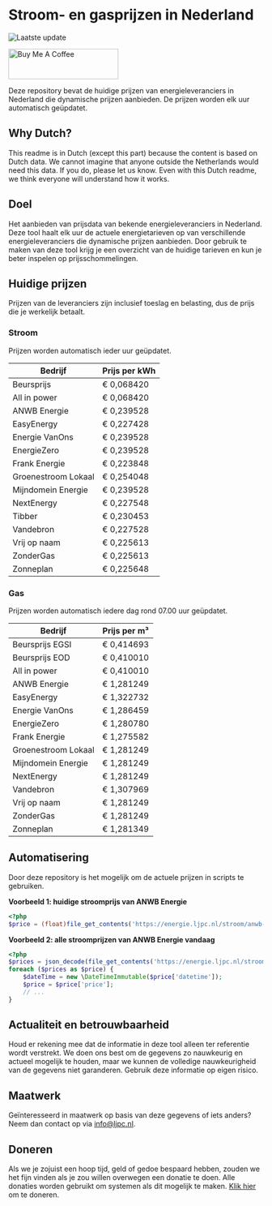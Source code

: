 # Stroom- en gasprijzen in Nederland

![Laatste update](https://img.shields.io/badge/laatste%20update-2025--03--21%2020%3A00%20CET-brightgreen)

<a href="https://www.buymeacoffee.com/Lars-" target="_blank"><img src="https://cdn.buymeacoffee.com/buttons/v2/default-orange.png" alt="Buy Me A Coffee" height="60" style="height: 60px !important;width: 217px !important;" ></a>

Deze repository bevat de huidige prijzen van energieleveranciers in Nederland die dynamische prijzen aanbieden. De prijzen worden elk uur automatisch geüpdatet.

## Why Dutch?

This readme is in Dutch (except this part) because the content is based on Dutch data. We cannot imagine that anyone outside the Netherlands would need this data. If you do, please let us know. Even with this Dutch readme, we think
everyone will understand how it works.

## Doel

Het aanbieden van prijsdata van bekende energieleveranciers in Nederland. Deze tool haalt elk uur de actuele energietarieven op van verschillende energieleveranciers die dynamische prijzen aanbieden. Door gebruik te maken van deze tool
krijg je een overzicht van de huidige tarieven en kun je beter inspelen op prijsschommelingen.

## Huidige prijzen

Prijzen van de leveranciers zijn inclusief toeslag en belasting, dus de prijs die je werkelijk betaalt.

### Stroom

Prijzen worden automatisch ieder uur geüpdatet.

 Bedrijf | Prijs per kWh 
---------|---------------
Beursprijs | € 0,068420
All in power | € 0,068420
ANWB Energie | € 0,239528
EasyEnergy | € 0,227428
Energie VanOns | € 0,239528
EnergieZero | € 0,239528
Frank Energie | € 0,223848
Groenestroom Lokaal | € 0,254048
Mijndomein Energie | € 0,239528
NextEnergy | € 0,227548
Tibber | € 0,230453
Vandebron | € 0,227528
Vrij op naam | € 0,225613
ZonderGas | € 0,225613
Zonneplan | € 0,225648


### Gas

Prijzen worden automatisch iedere dag rond 07.00 uur geüpdatet.

 Bedrijf | Prijs per m³ 
---------|--------------
Beursprijs EGSI | € 0,414693
Beursprijs EOD | € 0,410010
All in power | € 0,410010
ANWB Energie | € 1,281249
EasyEnergy | € 1,322732
Energie VanOns | € 1,286459
EnergieZero | € 1,280780
Frank Energie | € 1,275582
Groenestroom Lokaal | € 1,281249
Mijndomein Energie | € 1,281249
NextEnergy | € 1,281249
Vandebron | € 1,307969
Vrij op naam | € 1,281249
ZonderGas | € 1,281249
Zonneplan | € 1,281349


## Automatisering

Door deze repository is het mogelijk om de actuele prijzen in scripts te gebruiken.

**Voorbeeld 1: huidige stroomprijs van ANWB Energie**

```php
<?php
$price = (float)file_get_contents('https://energie.ljpc.nl/stroom/anwb-energie-nu.txt');

```

**Voorbeeld 2: alle stroomprijzen van ANWB Energie vandaag**

```php
<?php
$prices = json_decode(file_get_contents('https://energie.ljpc.nl/stroom/all-in-power-vandaag.json'),true);
foreach ($prices as $price) {
    $dateTime = new \DateTimeImmutable($price['datetime']);
    $price = $price['price'];
    // ...
}
```

## Actualiteit en betrouwbaarheid

Houd er rekening mee dat de informatie in deze tool alleen ter referentie wordt verstrekt. We doen ons best om de gegevens zo nauwkeurig en actueel mogelijk te houden, maar we kunnen de volledige nauwkeurigheid van de gegevens niet
garanderen. Gebruik deze informatie op eigen risico.

## Maatwerk

Geïnteresseerd in maatwerk op basis van deze gegevens of iets anders? Neem dan contact op
via [info@ljpc.nl](mailto:info@ljpc.nl?subject=Energie%20prijzen).

## Doneren

Als we je zojuist een hoop tijd, geld of gedoe bespaard hebben, zouden we het fijn vinden als je zou willen overwegen een
donatie te doen. Alle donaties worden gebruikt om systemen als dit mogelijk te
maken. [Klik hier](https://www.buymeacoffee.com/Lars-) om te doneren.
